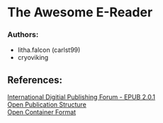 # The Awesome E-Reader
### Authors:
 - litha.falcon (carlst99)
 - cryoviking


## References:
[International Digitial Publishing Forum - EPUB 2.0.1](https://idpf.org/epub/201)  
[Open Publication Structure](https://idpf.org/epub/20/spec/OPS_2.0.1_draft.htm)  
[Open Container Format](https://idpf.org/epub/20/spec/OPF_2.0.1_draft.htm)  
